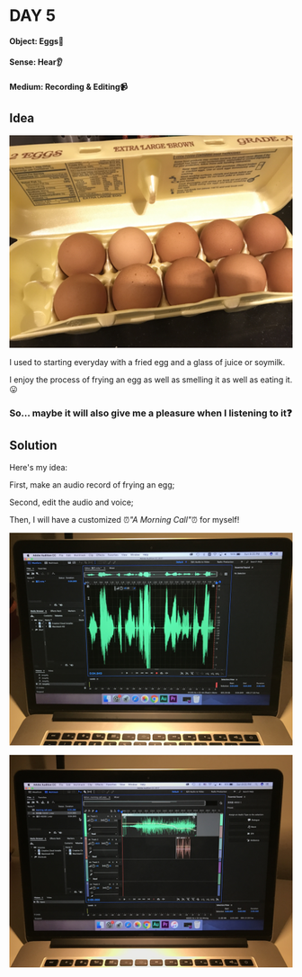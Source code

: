 # DAY 5

#### Object: Eggs:egg:

#### Sense: Hear:ear:

#### Medium: Recording & Editing:video_camera:

## Idea

![Img](pics/Day-5/pic-1.jpg)

I used to starting everyday with a fried egg and a glass of juice or soymilk.

I enjoy the process of frying an egg as well as smelling it as well as eating it.:stuck_out_tongue:

### So... maybe it will also give me a pleasure when I listening to it:question:

## Solution

Here's my idea:

First, make an audio record of frying an egg;

Second, edit the audio and voice;

Then, I will have a customized :alarm_clock:*"A Morning Call"*:alarm_clock: for myself!

![Img](pics/Day-5/pic-2.jpg)

![Img](pics/Day-5/pic-3.jpg)
